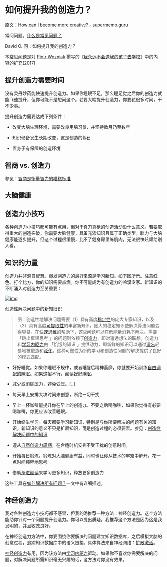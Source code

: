 # 如何提升我的创造力？

原文：[How can I become more creative? - supermemo.guru](https://supermemo.guru/wiki/How_can_I_become_more_creative%3F)

常问问题。[什么是常见问题？](https://supermemo.guru/wiki/What_are_FAQs%3F)

David O. 问：如何提升我的创造力？

本[常见问题](https://supermemo.guru/wiki/FAQs)是对 [Piotr Wozniak](https://supermemo.guru/wiki/Piotr_Wozniak) 撰写的《[我永远不会送我的孩子去学校](https://supermemo.guru/wiki/Problem_of_Schooling)》中的内容的扩充(2017)

## 提升创造力需要时间

没有灵丹妙药能快速提升创造力。如果你睡眠不足，那么睡足觉之后你的创造力就能飞速提升，但你可能不是想问这个。若要大幅提升创造力，你要花很多时间，干不少事。

提升创造力需要达成下列条件：

- 改变大脑生理环境，需要改良用脑习惯，并坚持数月乃至数年

- 知识储备发生长期改变，这是创造的基石

- 置身于有保障的创造环境

## 智商 vs. 创造力

参见：[智商是衡量智力的糟糕标准](https://supermemo.guru/wiki/IQ_is_a_dismal_measure_of_intelligence)

## 大脑健康

## 创造力小技巧

各种创造力小技巧都可能有点用，但对于真刀真枪的创造活动没什么意义。若要取得重大的创造突破，你需要大脑健康，具备充沛知识且属于正确类型。脑力与大脑健康能逐步提升，但这个过程很缓慢，比不了健身房里练肌肉，无法很快炫耀给别人看。

## 知识的力量

创造力并非源自智慧。爆发创造力的最好来源是学习新知。如下图所示。注意红色。打个比方，你的知识需要点燃。你不可能成为有创造力的冷漠专家。新知识的不断涌入对创造力至关重要：

[![img](https://supermemo.guru/images/thumb/0/0c/Knowledge_in_creative_problem_solving.png/800px-Knowledge_in_creative_problem_solving.png)](https://supermemo.guru/wiki/File:Knowledge_in_creative_problem_solving.png)

创造性解决问题中的新知旧识

> 图：创造性地解决问题需要（1）具有高度[稳定性](https://supermemo.guru/wiki/Stability)的庞大专家知识，以及（2）具有高度[可提取性](https://supermemo.guru/wiki/Retrievability)的丰富新知识。庞大的稳定知识使解决算法问题变得容易。在[快速思维](https://supermemo.guru/wiki/Fast_thinking)的帮助下，这些问题可以在低能量消耗下解决。需要 「跳出框架思考 」的问题则依赖于[创造力](https://supermemo.guru/wiki/Creativity)，即对遥远想法的联想。创造力和[学习内驱力](https://supermemo.guru/wiki/Learn_drive)由 「饥饿的知识 」提供动力，即新鲜的知识可以通过[遗忘](https://supermemo.guru/wiki/Forgetting)轻易地被塑造和[泛化](https://supermemo.guru/wiki/Generalization)。这种可塑性为新的学习和创造性问题的解决提供了良好的模式匹配。

- 好好睡觉。如果你睡眠不规律，或者睡醒后精神萎靡，你就要开始训练[自由调配的睡眠](https://supermemo.guru/wiki/Free_running_sleep)。如果这招不行，阅读[好好睡眠](https://supermemo.guru/wiki/Good_sleep)。

- 减少或消除压力，避免受压。[..]

- 每天早上安排大块时间来创意，断绝一切干扰

- 早上一杯咖啡能提升你在早上的创造力。不要之后喝咖啡，如果你觉得有必要喝咖啡，你更应该改善睡眠。

- 开始终生学习。每天都要学习新知识，特别是与你所要解决的问题有关的知识。新知识的意义不只是扩展知识，而是创造过程的必须要素。参见：[创造性解决问题中的知识](https://supermemo.guru/wiki/Knowledge_in_creative_problem_solving)

- 遵从[自然创造力周期](https://supermemo.guru/wiki/Natural_creativity_cycle)，在合适时机安排不受干扰的创意时间。

- 开始每日锻炼。锻炼对大脑健康有益，同时也让你从技术的牢笼中解开，花一点时间纯粹地思考

- 借助[渐进阅读](https://supermemo.guru/wiki/Incremental_reading)来学习更多知识，释放更多创造力

这些工具在[如何解决所有问题？](https://supermemo.guru/wiki/How_to_solve_any_problem%3F)一文中有详细描述。

## 神经创造力

我对各种创造力小技巧都不感冒，但我的确推荐一种方法：神经创造力。这个方法能助你针对一个问题提升创造力。你可以提出质疑。我推荐这个方法是因为这是我发明的，并且收效良好。

在神经创造力方法中，你要围绕你要解决的问题建立知识数据库，之后模拟大脑的创意过程，追踪知识数据库中的语义链接。具体算法来自神经网络：[扩散激活](https://supermemo.guru/wiki/Spreading_activation)。

[神经创造力](https://supermemo.guru/wiki/Neural_creativity)有用，因为该方法由[学习内驱力](https://supermemo.guru/wiki/Learn_drive)驱动。如果你不喜欢你需要解决的问题，对解决问题所需知识毫无兴趣的话，这方法对你没有效果。